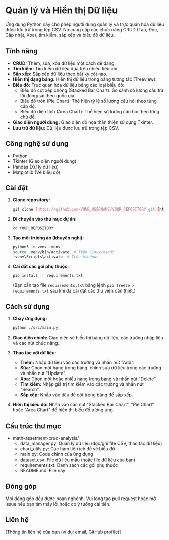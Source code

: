 # Quản lý và Hiển thị Dữ liệu

Ứng dụng Python này cho phép người dùng quản lý và trực quan hóa dữ liệu được lưu trữ trong tệp CSV. Nó cung cấp các chức năng CRUD (Tạo, Đọc, Cập nhật, Xóa), tìm kiếm, sắp xếp và biểu đồ dữ liệu.

## Tính năng

*   **CRUD:** Thêm, sửa, xóa dữ liệu một cách dễ dàng.
*   **Tìm kiếm:** Tìm kiếm dữ liệu dựa trên nhiều tiêu chí.
*   **Sắp xếp:** Sắp xếp dữ liệu theo bất kỳ cột nào.
*   **Hiển thị dạng bảng:** Hiển thị dữ liệu trong bảng tương tác (Treeview).
*   **Biểu đồ:** Trực quan hóa dữ liệu bằng các loại biểu đồ:
    *   Biểu đồ cột xếp chồng (Stacked Bar Chart): So sánh số lượng câu trả lời đúng/sai theo quốc gia.
    *   Biểu đồ tròn (Pie Chart): Thể hiện tỷ lệ số lượng câu hỏi theo từng cấp độ.
    *   Biểu đồ diện tích (Area Chart): Thể hiện số lượng câu hỏi theo từng chủ đề.
*   **Giao diện người dùng:** Giao diện đồ họa thân thiện sử dụng Tkinter.
*   **Lưu trữ dữ liệu:** Dữ liệu được lưu trữ trong tệp CSV.

## Công nghệ sử dụng

*   Python
*   Tkinter (Giao diện người dùng)
*   Pandas (Xử lý dữ liệu)
*   Matplotlib (Vẽ biểu đồ)

## Cài đặt

1.  **Clone repository:**

    ```bash
    git clone [https://github.com/YOUR_USERNAME/YOUR_REPOSITORY.git](https://github.com/YOUR_USERNAME/YOUR_REPOSITORY.git)
    ```

2.  **Di chuyển vào thư mục dự án:**

    ```bash
    cd YOUR_REPOSITORY
    ```

3.  **Tạo môi trường ảo (khuyến nghị):**

    ```bash
    python3 -m venv .venv
    source .venv/bin/activate  # Trên Linux/macOS
    .venv\Scripts\activate  # Trên Windows
    ```

4.  **Cài đặt các gói phụ thuộc:**

    ```bash
    pip install -r requirements.txt
    ```

    (Bạn cần tạo file `requirements.txt` bằng lệnh `pip freeze > requirements.txt` sau khi đã cài đặt các thư viện cần thiết.)

## Cách sử dụng

1.  **Chạy ứng dụng:**

    ```bash
    python ./src/main.py
    ```

2.  **Giao diện chính:** Giao diện sẽ hiển thị bảng dữ liệu, các trường nhập liệu và các nút chức năng.

3.  **Thao tác với dữ liệu:**
    *   **Thêm:** Nhập dữ liệu vào các trường và nhấn nút "Add".
    *   **Sửa:** Chọn một hàng trong bảng, chỉnh sửa dữ liệu trong các trường và nhấn nút "Update".
    *   **Xóa:** Chọn một hoặc nhiều hàng trong bảng và nhấn nút "Delete".
    *   **Tìm kiếm:** Nhập giá trị tìm kiếm vào các trường và nhấn nút "Search".
    *   **Sắp xếp:** Nhấp vào tiêu đề cột trong bảng để sắp xếp.

4.  **Hiển thị biểu đồ:** Nhấn vào các nút "Stacked Bar Chart", "Pie Chart" hoặc "Area Chart" để hiển thị biểu đồ tương ứng.

## Cấu trúc thư mục

*   math-assetment-crud-analysis/
    *   data_manager.py: Quản lý dữ liệu (đọc/ghi file CSV, thao tác dữ liệu)
    *   chart_utils.py: Các hàm tiện ích để vẽ biểu đồ
    *   main.py: Code chính của ứng dụng
    *   dataset.csv: File dữ liệu mẫu (hoặc file dữ liệu của bạn)
    *   requirements.txt: Danh sách các gói phụ thuộc
    *   README.md: File này

## Đóng góp

Mọi đóng góp đều được hoan nghênh. Vui lòng tạo pull request hoặc mở issue nếu bạn tìm thấy lỗi hoặc có ý tưởng cải tiến.

## Liên hệ

[Thông tin liên hệ của bạn (ví dụ: email, GitHub profile)]